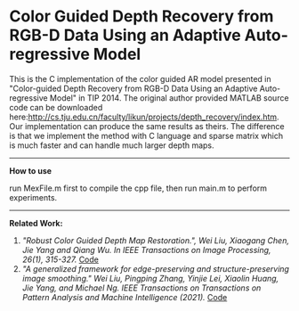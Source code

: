 # Color Guided Depth Recovery from RGB-D Data Using an Adaptive Auto-regressive Model

This is the C implementation of the color guided AR model presented in "Color-guided Depth Recovery from RGB-D Data 
Using an Adaptive Auto-regressive Model" in TIP 2014. The original author provided MATLAB source code can be downloaded
here:http://cs.tju.edu.cn/faculty/likun/projects/depth_recovery/index.htm. Our implementation can produce the same results
as theirs. The difference is that we implement the method with C language and sparse matrix which is much faster and can handle
much larger depth maps.

*********************************************************************

**How to use**

run MexFile.m first to compile the cpp file, then run main.m to perform experiments.

************************************************************************
**Related Work:**
1. *"Robust Color Guided Depth Map Restoration.", Wei Liu, Xiaogang Chen, Jie Yang and Qiang Wu. In IEEE Transactions on Image Processing, 26(1), 315-327.* [Code](https://github.com/wliusjtu/Robust-Color-Guided-Depth-Map-Restoration)
2. *"A generalized framework for edge-preserving and structure-preserving image smoothing." Wei Liu, Pingping Zhang, Yinjie Lei, Xiaolin Huang, Jie Yang, and Michael Ng. IEEE Transactions on Transactions on Pattern Analysis and Machine Intelligence (2021).* [Code](https://github.com/wliusjtu/Generalized-Smoothing-Framework)

